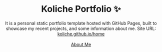<br />
<p align="center">
  <h1 align="center">Koliche Portfolio ✨</h1>

  <p align="center">
    It is a personal static portfolio template hosted with GitHub Pages, built to showcase my recent projects, and some information about me. 
    Site URL: 
    <a href="https://koliche.github.io">koliche.github.io/home</a>
    <br />
    <br />
    <a href="https://koliche.github.io/#contact">About Me</a>
  </p>
</p>
